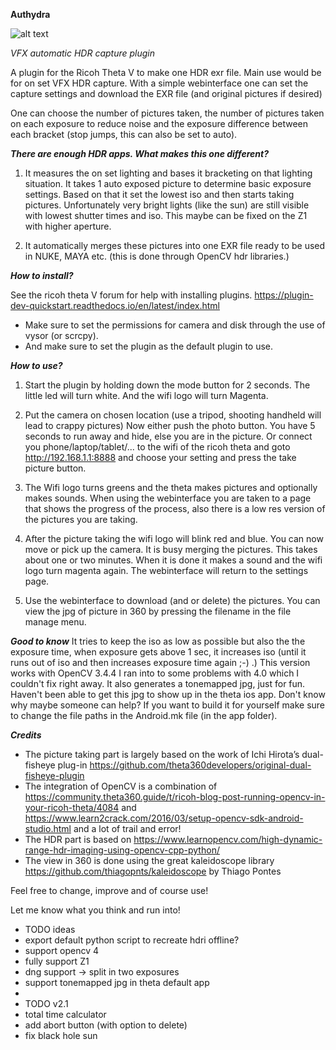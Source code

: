  

**Authydra**

![alt text](https://www.pngkit.com/png/full/433-4333979_hydra-dragon-vector-silhouette-public-domain-vectors-hydra.png)

*VFX automatic HDR capture plugin*


A plugin for the Ricoh Theta V to make one HDR exr file. 
Main use would be for on set VFX HDR capture.
With a simple webinterface one can set the capture settings
and download the EXR file (and original pictures if desired)

One can choose the number of pictures taken,
the number of pictures taken on each exposure to reduce noise
and the exposure difference between each bracket (stop jumps, this can also be set to auto).


***There are enough HDR apps. What makes this one different?***

1) It measures the on set lighting and bases it bracketing on that lighting situation.
It takes 1 auto exposed picture to determine basic exposure settings.
Based on that it set the lowest iso and then starts taking pictures.
Unfortunately very bright lights (like the sun) are still visible with lowest shutter times and iso.
This maybe can be fixed on the Z1 with higher aperture.

2) It automatically merges these pictures into one EXR file ready to be used in NUKE, MAYA etc. (this is done through OpenCV hdr libraries.)

***How to install?***

See the ricoh theta V forum for help with installing plugins. 
https://plugin-dev-quickstart.readthedocs.io/en/latest/index.html
- Make sure to set the permissions for camera and disk through the use of vysor (or scrcpy).
- And make sure to set the plugin as the default plugin to use.

***How to use?***

1) Start the plugin by holding down the mode button for 2 seconds. The little led will turn white. And the wifi logo will turn Magenta.

2) Put the camera on chosen location (use a tripod, shooting handheld will lead to crappy pictures)
Now either push the photo button. You have 5 seconds to run away and hide, else you are in the picture.
Or connect you phone/laptop/tablet/... to the wifi of the ricoh theta and goto http://192.168.1.1:8888 and choose your setting and press the take picture button.

3) The Wifi logo turns greens and the theta makes pictures and optionally makes sounds.
When using the webinterface you are taken to a page that shows the progress of the process, also there is a low res version of the pictures you are taking.

4) After the picture taking the wifi logo will blink red and blue. You can now move or pick up the camera. It is busy merging the pictures.
This takes about one or two minutes. When it is done it makes a sound and the wifi logo turn magenta again. The webinterface will return to the settings page.

5) Use the webinterface to download (and or delete) the pictures. You can view the jpg of picture in 360 by pressing the filename in the file manage menu.


***Good to know***
It tries to keep the iso as low as possible but also the the exposure time, when exposure gets above 1 sec, it increases iso (until it runs out of iso and then increases exposure time again ;-)  .)
This version works with OpenCV 3.4.4 I ran into to some problems with 4.0 which I couldn't fix right away.
It also generates a tonemapped jpg, just for fun. Haven't been able to get this jpg to show up in the theta ios app. Don't know why maybe someone can help?
If you want to build it for yourself make sure to change the file paths in the Android.mk file (in the app folder).

 
***Credits***

- The picture taking part is largely based on the work of Ichi Hirota’s dual-fisheye plug-in <https://github.com/theta360developers/original-dual-fisheye-plugin>
- The integration of OpenCV is a combination of <https://community.theta360.guide/t/ricoh-blog-post-running-opencv-in-your-ricoh-theta/4084> and <https://www.learn2crack.com/2016/03/setup-opencv-sdk-android-studio.html> and a lot of trail and error!
- The HDR part is based on https://www.learnopencv.com/high-dynamic-range-hdr-imaging-using-opencv-cpp-python/
- The view in 360 is done using the great kaleidoscope library <https://github.com/thiagopnts/kaleidoscope> by Thiago Pontes

Feel free to change, improve and of course use!

Let me know what you think and run into!


 * TODO ideas
  * export default python script to recreate hdri offline?
  * support opencv 4
  * fully support Z1
  * dng support -> split in two exposures
  * support tonemapped jpg in theta default app
  *
  * TODO v2.1
  * total time calculator
  * add abort button (with option to delete)
  * fix black hole sun
 

 

 
